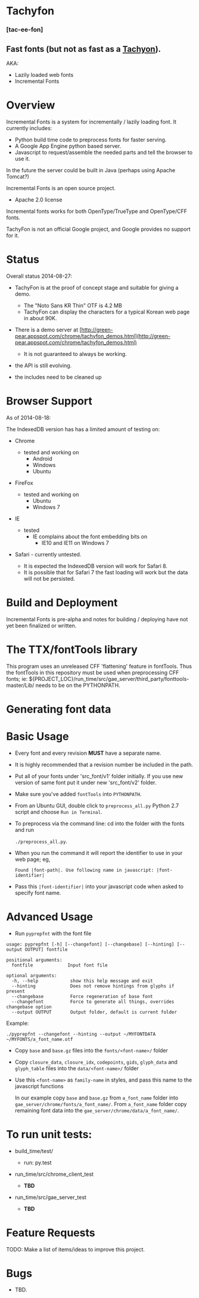 # Tachyfon
### \[tac-ee-fon\]

## Fast fonts (but not as fast as a [Tachyon](http://en.wikipedia.org/wiki/Tachyon)).

AKA:
* Lazily loaded web fonts
* Incremental Fonts

Overview
========
Incremental Fonts is a system for incrementally / lazily loading font.  It 
currently includes:

- Python build time code to preprocess fonts for faster serving.
- A Google App Engine python based server.
- Javascript to request/assemble the needed parts and tell the browser to use it.

In the future the server could be built in Java (perhaps using Apache Tomcat?)

Incremental Fonts is an open source project.

- Apache 2.0 license

Incremental fonts works for both OpenType/TrueType and OpenType/CFF fonts.

TachyFon is not an official Google project, and Google provides no support for it.

Status
======

Overall status 2014-08-27:

- TachyFon is at the proof of concept stage and suitable for giving a demo.
   * The "Noto Sans KR Thin" OTF is 4.2 MB
   * TachyFon can display the characters for a typical Korean web page in
     about 90K.

- There is a demo server at [http://green-pear.appspot.com/chrome/tachyfon_demos.html](http://green-pear.appspot.com/chrome/tachyfon_demos.html)
   * It is not guaranteed to always be working.

- the API is still evolving.
- the includes need to be cleaned up

Browser Support
===============
As of 2014-08-18:

The IndexedDB version has has a limited amount of testing on:

* Chrome
   * tested and working on
      * Android
      * Windows
      * Ubuntu

* FireFox
   * tested and working on
      * Ubuntu
      * Windows 7

* IE
    * tested
       * IE complains about the font embedding bits on
          * IE10 and IE11 on Windows 7

* Safari - currently untested. 
   * It is expected the IndexedDB version will work for Safari 8.
   * It is possible that for Safari 7 the fast loading will work but the data
     will not be persisted.

Build and Deployment
====================

Incremental Fonts is pre-alpha and notes for building / deploying 
have not yet been finalized or written.

# The TTX/fontTools library

This program uses an unreleased CFF 'flattening' feature in fontTools. Thus
the fontTools in this repository must be used when preprocessing CFF fonts; ie:
${PROJECT_LOC}/run_time/src/gae_server/third_party/fonttools-master/Lib/ needs
to be on the PYTHONPATH.

# Generating font data

# Basic Usage

- Every font and every revision **MUST** have a separate name.
- It is highly recommended that a revision number be included in the path.

- Put all of your fonts under 'src_font/v1' folder initially. If you use new version of same font put it 
under new 'src_font/v2' folder.
- Make sure you've added `fontTools` into `PYTHONPATH`.
- From an Ubuntu GUI, double click to `preprocess_all.py` Python 2.7 script and choose `Run in Terminal`.
- To preprocess via the command line: cd into the folder with the fonts and run

    `./preprocess_all.py`.
- When you run the command it will report the identifier to use in your web page; eg,

    `Found |font-path|. Use following name in javascript: |font-identifier|`
- Pass this `|font-identifier|` into your javascript code when asked to specify font name. 


# Advanced Usage

- Run `pyprepfnt` with the font file

```
usage: pyprepfnt [-h] [--changefont] [--changebase] [--hinting] [--output OUTPUT] fontfile

positional arguments:
  fontfile             Input font file

optional arguments:
  -h, --help            show this help message and exit
  --hinting  			Does not remove hintings from glyphs if present
  --changebase			Force regeneration of base font
  --changefont			Force to generate all things, overrides changebase option
  --output OUTPUT       Output folder, default is current folder
```
Example:

    ./pyprepfnt --changefont --hinting --output ~/MYFONTDATA ~/MYFONTS/a_font_name.otf

- Copy `base` and `base.gz` files into the `fonts/<font-name>/` folder
- Copy `closure_data`, `closure_idx`, `codepoints`, `gids`, `glyph_data` and `glyph_table` files
into the `data/<font-name>/` folder
- Use this `<font-name>` as `family-name` in styles, and pass this name to the javascript functions

    In our example copy `base` and `base.gz` from `a_font_name` folder into `gae_server/chrome/fonts/a_font_name/`. From `a_font_name` folder copy remaining font data into the `gae_server/chrome/data/a_font_name/`.

# To run unit tests:
- build_time/test/
  - run: py.test

- run_time/src/chrome_client_test
  - **TBD**

- run_time/src/gae_server_test
  - **TBD**

Feature Requests
================

TODO: Make a list of items/ideas to improve this project.

Bugs
====

* TBD.